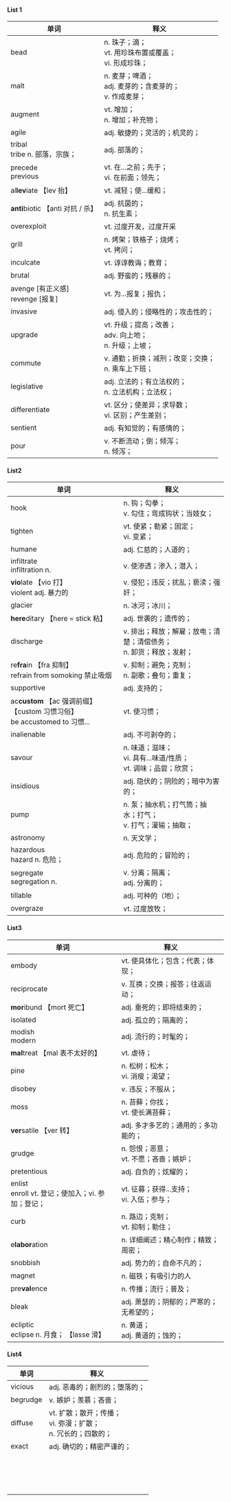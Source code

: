 #### List 1

| 单词                                  | 释义                                                         |
| ------------------------------------- | ------------------------------------------------------------ |
| bead                                  | n. 珠子；滴；<br />vt. 用珍珠布置或覆盖；<br />vi. 形成珍珠； |
| malt                                  | n. 麦芽；啤酒；<br />adj. 麦芽的；含麦芽的；<br />v. 作成麦芽； |
| augment                               | vt. 增加；<br />n. 增加；补充物；                            |
| agile                                 | adj. 敏捷的；灵活的；机灵的；                                |
| tribal<br />tribe n. 部落，宗族；     | adj. 部落的；                                                |
| precede<br />previous                 | vt. 在...之前；先于；<br />vi. 在前面；领先；                |
| al**lev**iate   【lev 抬】            | vt. 减轻；使...缓和；                                        |
| **anti**biotic   【anti 对抗 / 杀】   | adj. 抗菌的；<br />n. 抗生素；                               |
| overexploit                           | vt. 过度开发，过度开采                                       |
| grill                                 | n. 烤架；铁格子；烧烤；<br />vt. 拷问；                      |
| inculcate                             | vt. 谆谆教诲；教育；                                         |
| brutal                                | adj. 野蛮的；残暴的；                                        |
| avenge [有正义感]<br />revenge [报复] | vt. 为...报复；报仇；                                        |
| invasive                              | adj. 侵入的；侵略性的；攻击性的；                            |
| upgrade                               | vt. 升级；提高；改善；<br />adv. 向上地；<br />n. 升级；上坡； |
| commute                               | v. 通勤；折换；减刑；改变；交换；<br />n. 乘车上下班；       |
| legislative                           | adj. 立法的；有立法权的；<br />n. 立法机构；立法权；         |
| differentiate                         | vt. 区分；使差异；求导数；<br />vi. 区别；产生差别；         |
| sentient                              | adj. 有知觉的；有感情的；                                    |
| pour                                  | v. 不断流动；倒；倾泻；<br />n. 倾泻；                       |

#### List2

| 单词                                                         | 释义                                                         |
| ------------------------------------------------------------ | ------------------------------------------------------------ |
| hook                                                         | n. 钩；勾拳；<br />v. 勾住；弯成钩状；当妓女；               |
| tighten                                                      | vt. 使紧；勒紧；固定；<br />vi. 变紧；                       |
| humane                                                       | adj. 仁慈的；人道的；                                        |
| infiltrate<br />infiltration n.                              | v. 使渗透；渗入；潜入；                                      |
| **vio**late   【vio 打】<br />violent adj. 暴力的            | v. 侵犯；违反；扰乱；亵渎；强奸；                            |
| glacier                                                      | n. 冰河；冰川；                                              |
| **here**ditary   【here = stick 粘】                         | adj. 世袭的；遗传的；                                        |
| discharge                                                    | v. 排出；释放；解雇；放电；清楚；清偿债务；<br />n. 卸货；释放；发射； |
| re**fra**in  【fra 抑制】<br />refrain from somoking 禁止吸烟 | v. 抑制；避免；克制；<br />n. 副歌；叠句；重复；             |
| supportive                                                   | adj. 支持的；                                                |
| ac**custom**   【ac 强调前缀】【custom 习惯习俗】<br />be accustomed to 习惯... | vt. 使习惯；                                                 |
| inalienable                                                  | adj. 不可剥夺的；                                            |
| savour                                                       | n. 味道；滋味；<br />vi. 具有...味道/性质；<br />vt. 调味；品尝；欣赏； |
| insidious                                                    | adj. 隐伏的；阴险的；暗中为害的；                            |
| pump                                                         | n. 泵；抽水机；打气筒；抽水；打气；<br />v. 打气；灌输；抽取； |
| astronomy                                                    | n. 天文学；                                                  |
| hazardous<br />hazard n. 危险；                              | adj. 危险的；冒险的；                                        |
| segregate<br />segregation n.                                | v. 分离；隔离；<br />adj. 分离的；                           |
| tillable                                                     | adj. 可种的（地）；                                          |
| overgraze                                                    | vt. 过度放牧；                                               |

#### List3

| 单词                                                  | 释义                                          |
| ----------------------------------------------------- | --------------------------------------------- |
| embody                                                | vt. 使具体化；包含；代表；体现；              |
| reciprocate                                           | v. 互换；交换；报答；往返运动；               |
| **mor**ibund   【mort 死亡】                          | adj. 垂死的；即将结束的；                     |
| isolated                                              | adj. 孤立的；隔离的；                         |
| modish<br />modern                                    | adj. 流行的；时髦的；                         |
| **mal**treat   【mal 表不太好的】                     | vt. 虐待；                                    |
| pine                                                  | n. 松树；松木；<br />vi. 消瘦；渴望；         |
| disobey                                               | v. 违反；不服从；                             |
| moss                                                  | n. 苔藓；你找；<br />vt. 使长满苔藓；         |
| **ver**satile   【ver 转】                            | adj. 多才多艺的；通用的；多功能的；           |
| grudge                                                | n. 怨恨；恶意；<br />vt. 不愿；吝啬；嫉妒；   |
| pretentious                                           | adj. 自负的；炫耀的；                         |
| enlist<br />enroll vt. 登记；使加入；vi. 参加；登记； | vt. 征募；获得...支持；<br />vi. 入伍；参与； |
| curb                                                  | n. 路边；克制；<br />vt. 抑制；勒住；         |
| e**labor**ation                                       | n. 详细阐述；精心制作；精致；周密；           |
| snobbish                                              | adj. 势力的；自命不凡的；                     |
| magnet                                                | n. 磁铁；有吸引力的人                         |
| pre**val**ence                                        | n. 传播；流行；普及；                         |
| bleak                                                 | adj. 萧瑟的；阴郁的；严寒的；无希望的；       |
| ecliptic<br />eclipse n. 月食；  【lasse 滑】         | n. 黄道；<br />adj. 黄道的；蚀的；            |

#### List4

| 单词     | 释义                                                         |
| -------- | ------------------------------------------------------------ |
| vicious  | adj. 恶毒的；剧烈的；堕落的；                                |
| begrudge | v. 嫉妒；羡慕；吝啬；                                        |
| diffuse  | vt. 扩散；散开；传播；<br />vi. 弥漫；扩散；<br />n. 冗长的；四散的； |
| exact    | adj. 确切的；精密严谨的；                                    |
|          |                                                              |
|          |                                                              |
|          |                                                              |
|          |                                                              |
|          |                                                              |
|          |                                                              |
|          |                                                              |
|          |                                                              |
|          |                                                              |
|          |                                                              |
|          |                                                              |
|          |                                                              |
|          |                                                              |
|          |                                                              |
|          |                                                              |
|          |                                                              |

